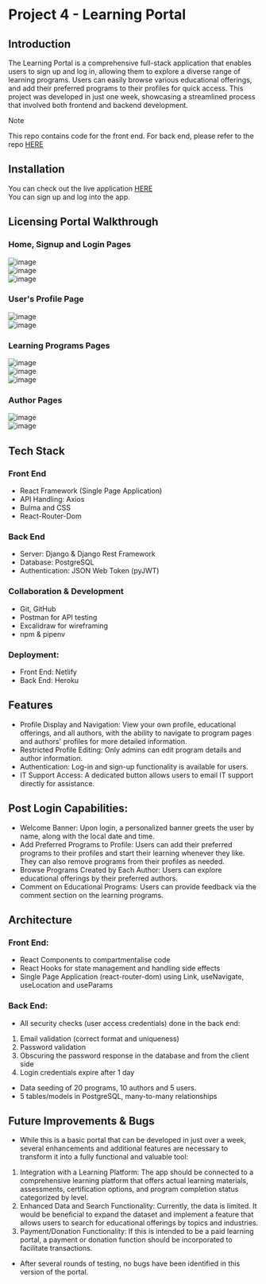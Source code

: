 # Project 4 - Learning Portal

## Introduction
The Learning Portal is a comprehensive full-stack application that enables users to sign up and log in, allowing them to explore a diverse range of learning programs. Users can easily browse various educational offerings, and add their preferred programs to their profiles for quick access. This project was developed in just one week, showcasing a streamlined process that involved both frontend and backend development. 


> [!NOTE] 
> This repo contains code for the front end. For back end, please refer to the repo [HERE](https://github.com/normanKL/LMS-Project-4-Backend)


## Installation

You can check out the live application [HERE](https://lms-project-4-client.netlify.app/) <br/>
You can sign up and log into the app.


## Licensing Portal Walkthrough 

   ### Home, Signup and Login Pages
   ![image](https://github.com/user-attachments/assets/333c8b9f-2c12-425b-9f05-644c41780048) <br/>
   ![image](https://github.com/user-attachments/assets/0c1bec20-262a-4700-af1d-374e8c7e8453) <br/>
   ![image](https://github.com/user-attachments/assets/97768db7-9c62-4bcf-ab28-6382fa36c430) <br/>

  ### User's Profile Page
   ![image](https://github.com/user-attachments/assets/14c26ca4-04e4-42ef-8e7f-912171da2efd) <br/>
   ![image](https://github.com/user-attachments/assets/5d9437f2-5655-4a8f-b052-8c3cd79e6fd1) <br/>

   ### Learning Programs Pages
   ![image](https://github.com/user-attachments/assets/943d1d2e-c8b8-45df-badf-e2a2b46db75a) <br/>
   ![image](https://github.com/user-attachments/assets/87111ff1-e356-48ad-9251-60b98d1c89ff) <br/>
   ![image](https://github.com/user-attachments/assets/63d88e59-2f10-41ce-8adb-d560ae63acb5) <br/>

   ### Author Pages
   ![image](https://github.com/user-attachments/assets/308e6b01-9c30-471d-8b5f-85a939fcf082) <br/>
   ![image](https://github.com/user-attachments/assets/69b4507c-338a-412c-a10d-5e95efc09bf1) <br/>

 ## Tech Stack

  ### Front End
  * React Framework (Single Page Application)
  * API Handling: Axios
  * Bulma and CSS
  * React-Router-Dom
    
  ### Back End
  * Server: Django & Django Rest Framework
  * Database: PostgreSQL
  * Authentication: JSON Web Token (pyJWT)
    
  ### Collaboration & Development
  * Git, GitHub
  * Postman for API testing
  * Excalidraw for wireframing
  * npm & pipenv
    
  ### Deployment:
  * Front End: Netlify
  * Back End: Heroku

    
## Features

* Profile Display and Navigation: View your own profile, educational offerings, and all authors, with the ability to navigate to program pages and authors' profiles for more detailed information.
* Restricted Profile Editing: Only admins can edit program details and author information.
* Authentication: Log-in and sign-up functionality is available for users.
* IT Support Access: A dedicated button allows users to email IT support directly for assistance.

## Post Login Capabilities:

* Welcome Banner: Upon login, a personalized banner greets the user by name, along with the local date and time.
* Add Preferred Programs to Profile: Users can add their preferred programs to their profiles and start their learning whenever they like. They can also remove programs from their profiles as needed.
* Browse Programs Created by Each Author: Users can explore educational offerings by their preferred authors.
* Comment on Educational Programs: Users can provide feedback via the comment section on the learning programs.


## Architecture

### Front End:
* React Components to compartmentalise code
* React Hooks for state management and handling side effects
* Single Page Application (react-router-dom) using Link, useNavigate, useLocation and useParams

### Back End:
* All security checks (user access credentials) done in the back end: <br/>
1. Email validation (correct format and uniqueness) <br/>
2. Password validation <br/>
3. Obscuring the password response in the database and from the client side <br/>
4. Login credentials expire after 1 day <br/>
* Data seeding of 20 programs, 10 authors and 5 users.
* 5 tables/models in PostgreSQL, many-to-many relationships


## Future Improvements & Bugs
* While this is a basic portal that can be developed in just over a week, several enhancements and additional features are necessary to transform it into a fully functional and valuable tool: <br/>
1. Integration with a Learning Platform: The app should be connected to a comprehensive learning platform that offers actual learning materials, assessments, certification options, and program completion status categorized by level. <br/>
2. Enhanced Data and Search Functionality: Currently, the data is limited. It would be beneficial to expand the dataset and implement a feature that allows users to search for educational offerings by topics and industries. <br/>
3. Payment/Donation Functionality: If this is intended to be a paid learning portal, a payment or donation function should be incorporated to facilitate transactions. <br/>

* After several rounds of testing, no bugs have been identified in this version of the portal.
